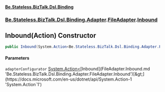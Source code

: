 #### [Be.Stateless.BizTalk.Dsl.Binding](README.md 'README')
### [Be.Stateless.BizTalk.Dsl.Binding.Adapter](Be.Stateless.BizTalk.Dsl.Binding.Adapter.md 'Be.Stateless.BizTalk.Dsl.Binding.Adapter').[FileAdapter](FileAdapter.md 'Be.Stateless.BizTalk.Dsl.Binding.Adapter.FileAdapter').[Inbound](FileAdapter.Inbound.md 'Be.Stateless.BizTalk.Dsl.Binding.Adapter.FileAdapter.Inbound')

## Inbound(Action<Inbound>) Constructor

```csharp
public Inbound(System.Action<Be.Stateless.BizTalk.Dsl.Binding.Adapter.FileAdapter.Inbound> adapterConfigurator);
```
#### Parameters

<a name='Be.Stateless.BizTalk.Dsl.Binding.Adapter.FileAdapter.Inbound.Inbound(System.Action_Be.Stateless.BizTalk.Dsl.Binding.Adapter.FileAdapter.Inbound_).adapterConfigurator'></a>

`adapterConfigurator` [System.Action&lt;](https://docs.microsoft.com/en-us/dotnet/api/System.Action-1 'System.Action`1')[Inbound](FileAdapter.Inbound.md 'Be.Stateless.BizTalk.Dsl.Binding.Adapter.FileAdapter.Inbound')[&gt;](https://docs.microsoft.com/en-us/dotnet/api/System.Action-1 'System.Action`1')